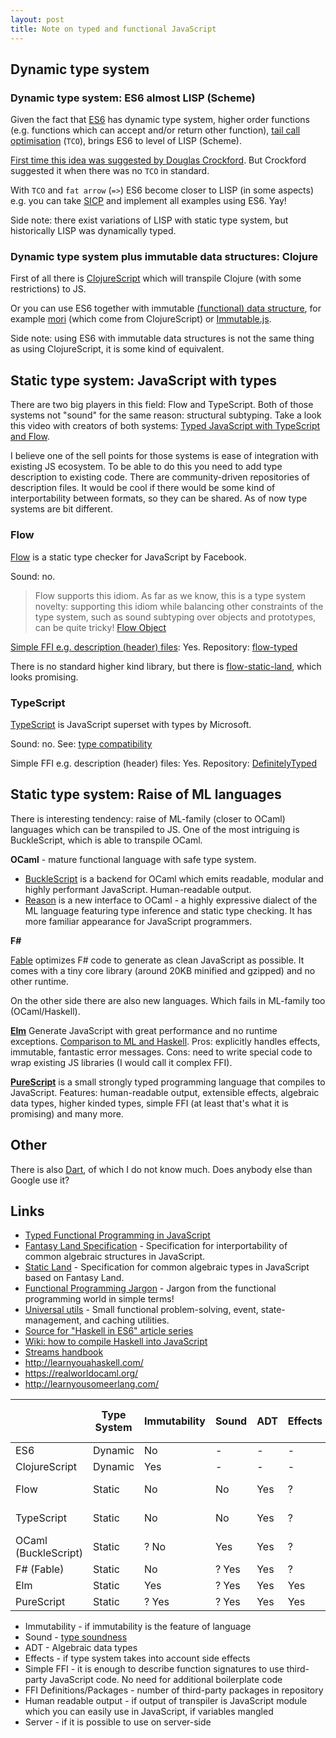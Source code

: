 ```yaml
---
layout: post
title: Note on typed and functional JavaScript
---
```


## Dynamic type system

### Dynamic type system: ES6 almost LISP (Scheme)

Given the fact that [ES6](http://exploringjs.com/es6/) has dynamic type system, higher order functions (e.g. functions which can accept and/or return other function), [tail call optimisation](http://benignbemine.github.io/2015/07/19/es6-tail-calls/) (`TCO`), brings ES6 to level of LISP (Scheme).

[First time this idea was suggested by Douglas Crockford](http://javascript.crockford.com/little.html). But Crockford suggested it when there was no `TCO` in standard.

With `TCO` and `fat arrow` (`=>`) ES6 become closer to  LISP (in some aspects) e.g. you can take [SICP](http://sarabander.github.io/sicp/) and implement all examples using ES6. Yay!

Side note: there exist variations of LISP with static type system, but historically LISP was dynamically typed.




### Dynamic type system plus immutable data structures: Clojure

First of all there is [ClojureScript](http://clojurescript.org/) which will transpile Clojure (with some restrictions) to JS.

Or you can use ES6 together with immutable [(functional) data structure](https://www.cs.cmu.edu/~rwh/theses/okasaki.pdf), for example [mori](https://github.com/swannodette/mori) (which come from ClojureScript) or [Immutable.js](https://facebook.github.io/immutable-js/).

Side note: using ES6 with immutable data structures is not the same thing as using ClojureScript, it is some kind of equivalent.

## Static type system: JavaScript with types

There are two big players in this field: Flow and TypeScript. Both of those systems not "sound" for the same reason: structural subtyping. Take a look this video with creators of both systems: [Typed JavaScript with TypeScript and Flow](https://javascriptair.com/episodes/2016-08-31/).

I believe one of the sell points for those systems is ease of integration with existing JS ecosystem. To be able to do this you need to add type description to existing code. There are community-driven repositories of description files. It would be cool if there would be some kind of interportability between formats, so they can be shared. As of now type systems are bit different.

### Flow

[Flow](https://flowtype.org/) is a static type checker for JavaScript by Facebook.

Sound: no.

> Flow supports this idiom. As far as we know, this is a type system novelty: supporting this idiom while balancing other constraints of the type system, such as sound subtyping over objects and prototypes, can be quite tricky!
> [Flow Object](https://flowtype.org/docs/objects.html)

[Simple FFI e.g. description (header) files](https://flowtype.org/blog/2015/02/18/Import-Types.html): Yes. Repository: [flow-typed](https://github.com/flowtype/flow-typed/tree/master/definitions/npm)

There is no standard higher kind library, but there is [flow-static-land](https://github.com/gcanti/flow-static-land), which looks promising.

### TypeScript

[TypeScript](https://www.typescriptlang.org) is JavaScript superset with types by Microsoft.

Sound: no. See: [type compatibility](https://www.typescriptlang.org/docs/handbook/type-compatibility.html)

Simple FFI e.g. description (header) files: Yes. Repository: [DefinitelyTyped](https://github.com/DefinitelyTyped/DefinitelyTyped)

## Static type system: Raise of ML languages

There is interesting tendency: raise of ML-family (closer to OCaml) languages which can be transpiled to JS. One of the most intriguing is BuckleScript, which is able to transpile OCaml.

**OCaml** - mature functional language with safe type system.

- [BuckleScript](https://github.com/bloomberg/bucklescript) is a backend for OCaml which emits readable, modular and highly performant JavaScript. Human-readable output.
- [Reason](https://facebook.github.io/reason/) is a new interface to OCaml - a highly expressive dialect of the ML language featuring type inference and static type checking. It has more familiar appearance for JavaScript programmers.

**F#**

[Fable](https://fable-compiler.github.io/) optimizes F# code to generate as clean JavaScript as possible. It comes with a tiny core library (around 20KB minified and gzipped) and no other runtime.

On the other side there are also new languages. Which fails in ML-family too (OCaml/Haskell).

**[Elm](http://elm-lang.org/)** Generate JavaScript with great performance and no runtime exceptions. [Comparison to ML and Haskell](https://groups.google.com/forum/#!topic/elm-discuss/-d5WEmDi5QI). Pros: explicitly handles effects, immutable, fantastic error messages. Cons: need to write special code to wrap existing JS libraries (I would call it complex FFI).

**[PureScript](http://www.purescript.org/)** is a small strongly typed programming language that compiles to JavaScript. Features: human-readable output, extensible effects, algebraic data types, higher kinded types, simple FFI (at least that's what it is promising) and many more.

## Other

There is also [Dart](https://www.dartlang.org/), of which I do not know much. Does anybody else than Google use it?

## Links

- [Typed Functional Programming in JavaScript](https://javascriptair.com/episodes/2016-08-03/)
- [Fantasy Land Specification](https://github.com/fantasyland/fantasy-land) - Specification for interportability of common algebraic structures in JavaScript.
- [Static Land](https://github.com/rpominov/static-land) - Specification for common algebraic types in JavaScript based on Fantasy Land.
- [Functional Programming Jargon](https://github.com/hemanth/functional-programming-jargon) -
Jargon from the functional programming world in simple terms!
- [Universal utils](https://github.com/matthiasak/universal-utils) - Small functional problem-solving, event, state-management, and caching utilities.
- [Source for "Haskell in ES6" article series](https://github.com/casualjavascript/haskell-in-es6)
- [Wiki: how to compile Haskell into JavaScript](https://wiki.haskell.org/The_JavaScript_Problem)
- [Streams handbook](https://github.com/substack/stream-handbook)
- http://learnyouahaskell.com/
- https://realworldocaml.org/
- http://learnyousomeerlang.com/


|                      | Type System | Immutability | Sound | ADT | Effects | Simple FFI | FFI Definitions/Packages | Human readable output | Server |
|----------------------|-------------|--------------|-------|-----|---------|------------|--------------------|-----------------------|----|
| ES6                  | Dynamic     | No           | -     | -   | -       | -          | -                  | ?                     | Yes|
| ClojureScript        | Dynamic     | Yes          | -     | -   | -       | ?          | ?                  | ?                     | Yes|
| Flow                 | Static      | No           | No    | Yes | ?       | Yes        | 117 [flow-typed](https://github.com/flowtype/flow-typed/tree/master/definitions/npm), [flowInterfaces](https://github.com/marudor/flowInterfaces) | ?                     | Yes|
| TypeScript           | Static      | No           | No    | Yes | ?       | Yes        | 2,073 [DefinitelyTyped](https://github.com/DefinitelyTyped/DefinitelyTyped) | ?                     | Yes|
| OCaml (BuckleScript) | Static      | ? No         | Yes   | Yes | ?       | Yes        | ~4 + ? [bindings](https://github.com/bloomberg/bucklescript-addons/tree/master/bindings) | Yes                   | Yes|
| F# (Fable)           | Static      | No           | ? Yes | Yes | ?       | ?          | ?                                         | ?                     | ? |
| Elm                  | Static      | Yes          | ? Yes | Yes | Yes     | No         | ? [package](http://package.elm-lang.org/) | ?                     | ? No |
| PureScript           | Static      | ? Yes        | ? Yes | Yes | Yes     | Yes        | 212 [pursuit](https://pursuit.purescript.org/)| Yes                   | ? |

 - Immutability - if immutability is the feature of language
 - Sound - [type soundness](http://papl.cs.brown.edu/2014/safety-soundness.html)
 - ADT - Algebraic data types
 - Effects - if type system takes into account side effects
 - Simple FFI - it is enough to describe function signatures to use third-party JavaScript code. No need for additional boilerplate code
 - FFI Definitions/Packages - number of third-party packages in repository
 - Human readable output - if output of transpiler is JavaScript module which you can easily use in JavaScript, if variables mangled
 - Server - if it is possible to use on server-side


